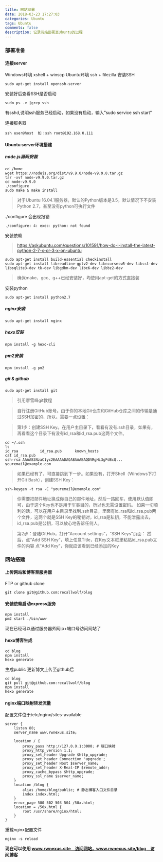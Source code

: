 ```yaml
---
title: 网站部署
date: 2018-03-23 17:27:03
categories: Ubuntu
tags: Ubuntu
comments: false
description: 记录网站部署至Ubuntu的过程
---
```

### 部署准备
#### 连接server
Windows环境 xshell + winscp
Ubuntu环境 ssh + filezilla
安装SSH

    sudo apt-get install openssh-server

安装好后查看SSH是否启动 

    sudo ps -e |grep ssh

有sshd,说明ssh服务已经启动，如果没有启动，输入”sudo service ssh start“

连接服务器

    ssh user@host  如：ssh root@192.168.0.111


#### Ubuntu server环境搭建
##### node.js源码安装

    cd /home
    wget https://nodejs.org/dist/v9.9.0/node-v9.9.0.tar.gz
    tar -xvf node-v9.9.0.tar.gz
    cd node-v9.9.0
    ./configure
    sudo make & make install

> 对于Ubuntu 16.04.1服务器，默认的Python版本是3.5，默认情况下不安装Python 2.7，甚至没有python可执行文件
  
./configure 会出现报错

    ./configure: 4: exec: python: not found

安装依赖
>https://askubuntu.com/questions/101591/how-do-i-install-the-latest-python-2-7-x-or-3-x-on-ubuntu
    
    sudo apt-get install build-essential checkinstall
    sudo apt-get install libreadline-gplv2-dev libncursesw5-dev libssl-dev libsqlite3-dev tk-dev libgdbm-dev libc6-dev libbz2-dev

> 确保make、gcc、g++已经安装好，均使用apt-get的方式直接装

安装python

    sudo apt-get install python2.7

##### nginx安装

    sudo apt-get install nginx

##### hexo安装

    npm install -g hexo-cli
##### pm2安装

    npm install -g pm2

##### git & github

    sudo apt-get install git

> 引用廖雪峰git教程

> 自行注册GitHub账号。由于你的本地Git仓库和GitHub仓库之间的传输是通过SSH加密的，所以，需要一点设置：

> 第1步：创建SSH Key。在用户主目录下，看看有没有.ssh目录，如果有，再看看这个目录下有没有id_rsa和id_rsa.pub这两个文件。

    cd ~/.ssh
    ls
    id_rsa          id_rsa.pub      known_hosts
    cat id_rsa.pub
    ssh-rsa AAAAB3NzaC1yc2EAAAADAQABAAABAQDVRgHi3gPdBcQ... youremail@example.com


> 如果已经有了，可直接跳到下一步。如果没有，打开Shell（Windows下打开Git Bash），创建SSH Key：

    ssh-keygen -t rsa -C "youremail@example.com"

> 你需要把邮件地址换成你自己的邮件地址，然后一路回车，使用默认值即可，由于这个Key也不是用于军事目的，所以也无需设置密码。
如果一切顺利的话，可以在用户主目录里找到.ssh目录，里面有id_rsa和id_rsa.pub两个文件，这两个就是SSH Key的秘钥对，id_rsa是私钥，不能泄露出去，id_rsa.pub是公钥，可以放心地告诉任何人。

> 第2步：登陆GitHub，打开“Account settings”，“SSH Keys”页面：
然后，点“Add SSH Key”，填上任意Title，在Key文本框里粘贴id_rsa.pub文件的内容
点“Add Key”，你就应该看到已经添加的Key

### 网站搭建
#### 上传网站和博客至服务器
FTP or github clone

    git clone git@github.com:recallwolf/blog

#### 安装依赖启动express服务
    npm install
    pm2 start ./bin/www

现在已经可以通过服务器外网ip+端口号访问网站了

#### hexo博客生成
    cd blog
    npm install
    hexo generate
    
生成public
更新博文上传至github后

    cd blog
    git pull git@github.com:recallwolf/blog
    npm install
    hexo generate
    

#### nginx端口映射转发流量
配置文件位于/etc/nginx/sites-available

    server {
        listen 80;
        server_name www.rwnexus.site;

        location / {
            proxy_pass http://127.0.0.1:3000; # 端口映射
            proxy_http_version 1.1;
            proxy_set_header Upgrade $http_upgrade;
            proxy_set_header Connection 'upgrade';
            proxy_set_header Host $server_name;
            proxy_set_header X-Real-IP $remote_addr;
            proxy_cache_bypass $http_upgrade;
            proxy_ssl_name $server_name;
        }
        location /blog {
            alias /home/blog/public; # 静态博客入口文件目录
            index index.html;
        }
        error_page 500 502 503 504 /50x.html;
        location = /50x.html {
            root /usr/share/nginx/html;
        }
    }

重载nginx配置文件

    nginx -s reload

**现在可以使用  www.rwnexus.site　访问网站，www.rwnexus.site/blog　访问博客**